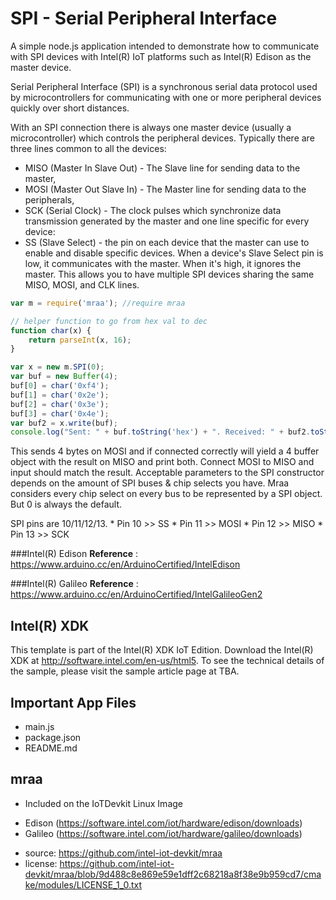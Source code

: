 SPI - Serial Peripheral Interface
============================
A simple node.js application intended to demonstrate how to communicate with SPI devices with Intel(R) IoT platforms such as Intel(R) Edison as the master device.

Serial Peripheral Interface (SPI) is a synchronous serial data protocol used by microcontrollers for communicating with one or more peripheral devices quickly over short distances.

With an SPI connection there is always one master device (usually a microcontroller) which controls the peripheral devices. 
Typically there are three lines common to all the devices:
* MISO (Master In Slave Out) - The Slave line for sending data to the master,
* MOSI (Master Out Slave In) - The Master line for sending data to the peripherals,
* SCK (Serial Clock) - The clock pulses which synchronize data transmission generated by the master
and one line specific for every device:
* SS (Slave Select) - the pin on each device that the master can use to enable and disable specific devices.
When a device's Slave Select pin is low, it communicates with the master. When it's high, it ignores the master. This allows you to have multiple SPI devices sharing the same MISO, MOSI, and CLK lines.


```javascript
var m = require('mraa'); //require mraa

// helper function to go from hex val to dec
function char(x) { 
	return parseInt(x, 16); 
}

var x = new m.SPI(0);
var buf = new Buffer(4);
buf[0] = char('0xf4');
buf[1] = char('0x2e');
buf[2] = char('0x3e');
buf[3] = char('0x4e');
var buf2 = x.write(buf);
console.log("Sent: " + buf.toString('hex') + ". Received: " + buf2.toString('hex'));
```

This sends 4 bytes on MOSI and if connected correctly will yield a 4 buffer object with the result on MISO and print both. Connect MOSI to MISO and input should match the result.
Acceptable parameters to the SPI constructor depends on the amount of SPI buses & chip selects you have. Mraa considers every chip select on every bus to be represented by a SPI object. But 0 is always the default.

SPI pins are 10/11/12/13.
	* Pin 10 >> SS
	* Pin 11 >> MOSI
	* Pin 12 >> MISO
	* Pin 13 >> SCK

###Intel(R) Edison
**Reference** : https://www.arduino.cc/en/ArduinoCertified/IntelEdison

###Intel(R) Galileo
**Reference** : https://www.arduino.cc/en/ArduinoCertified/IntelGalileoGen2

Intel(R) XDK 
-------------------------------------------
This template is part of the Intel(R) XDK IoT Edition. 
Download the Intel(R) XDK at http://software.intel.com/en-us/html5. To see the technical details of the sample, 
please visit the sample article page at TBA.

Important App Files
---------------------------
* main.js
* package.json
* README.md

mraa
--------------------------------------------
* Included on the IoTDevkit Linux Image
- Edison 	(https://software.intel.com/iot/hardware/edison/downloads)
- Galileo 	(https://software.intel.com/iot/hardware/galileo/downloads)

* source:  https://github.com/intel-iot-devkit/mraa
* license:  https://github.com/intel-iot-devkit/mraa/blob/9d488c8e869e59e1dff2c68218a8f38e9b959cd7/cmake/modules/LICENSE_1_0.txt
